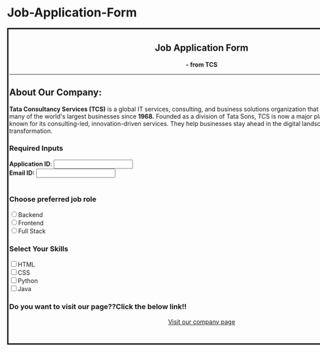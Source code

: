 # Job-Application-Form
<!DOCTYPE html>
<html>
<head>
</head>
<body> 
<div style=" height:730px;width:900px;border:3px solid black;padding:2px;">
<center><h2>Job Application Form</h2></center>
<center><b>- from TCS</b></center>
<hr>
<h2>About Our Company:</h2>
<p><b>Tata Consultancy Services (TCS)</b> is a global IT services, consulting, and business solutions organization that has been partnering with many of the world's largest businesses since <b>1968.</b> 
Founded as a division of Tata Sons, TCS is now a major player in the IT industry, known for its consulting-led, innovation-driven services. They help businesses stay ahead in the digital landscape and achieve scalable transformation. </p>
<h3>Required Inputs</h3>
<form>
<b>Application ID</b>: <input type="text"><br>
<b>Email ID:</b> <input type="text"><br><br>
<h3>Choose preferred job role</h3>
<input type="radio" name="gender" value="Backend">Backend<br>
<input type="radio" name="gender" value="Frontend">Frontend<br>
<input type="radio" name="gender" value="Full Stack">Full Stack <br>
<h3>Select Your Skills</h3>
<input type="checkbox" name="skills" value="HTML">HTML<br>
<input type="checkbox" name="skills" value="CSS">CSS<br>
<input type="checkbox" name="skills" value="Python">Python<br>
<input type="checkbox" name="skills" value="Java">Java<br> 
<b><h3>Do you want to visit our page??Click the below link!!</h3></b>
<center> <a href="https://www.tcs.com" >Visit our company page</a></center>
</form> 
</div>
<body>
<html>
